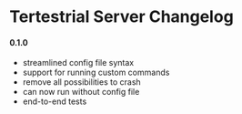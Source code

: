 # Tertestrial Server Changelog

#### 0.1.0

- streamlined config file syntax
- support for running custom commands
- remove all possibilities to crash
- can now run without config file
- end-to-end tests
